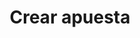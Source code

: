 ---
layout: project
title:  "Crear apuesta"
categories:
- project
img: apuesta_nueva.jpg
thumb: apuesta_nueva_thumb.jpg
---